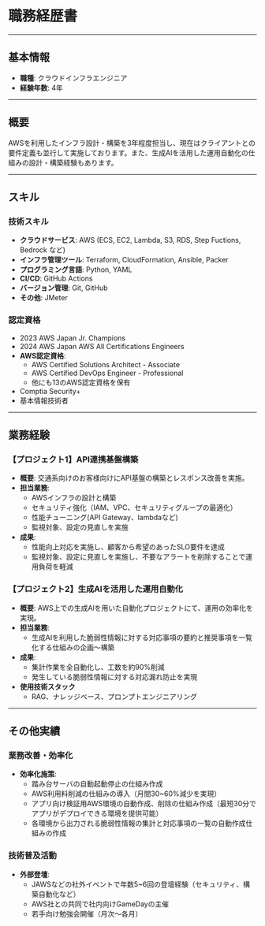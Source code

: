 # 職務経歴書

---

## 基本情報

- **職種**: クラウドインフラエンジニア
- **経験年数**: 4年

---

## 概要

AWSを利用したインフラ設計・構築を3年程度担当し、現在はクライアントとの要件定義も並行して実施しております。また、生成AIを活用した運用自動化の仕組みの設計・構築経験もあります。

---

## スキル

### 技術スキル

- **クラウドサービス**: AWS (ECS, EC2, Lambda, S3, RDS, Step Fuctions, Bedrock など)
- **インフラ管理ツール**: Terraform, CloudFormation, Ansible, Packer
- **プログラミング言語**: Python, YAML
- **CI/CD**: GitHub Actions
- **バージョン管理**: Git, GitHub
- **その他**: JMeter

### 認定資格

- 2023 AWS Japan Jr. Champions
- 2024 AWS Japan AWS All Certifications Engineers
- **AWS認定資格**:
  - AWS Certified Solutions Architect - Associate
  - AWS Certified DevOps Engineer - Professional
  - 他にも13のAWS認定資格を保有
- Comptia Security+
- 基本情報技術者

---

## 業務経験

### 【プロジェクト1】API連携基盤構築

- **概要**: 交通系向けのお客様向けにAPI基盤の構築とレスポンス改善を実施。
- **担当業務**:
  - AWSインフラの設計と構築
  - セキュリティ強化（IAM、VPC、セキュリティグループの最適化）
  - 性能チューニング(API Gateway、lambdaなど)
  - 監視対象、設定の見直しを実施
- **成果**: 
  - 性能向上対応を実施し、顧客から希望のあったSLO要件を達成
  - 監視対象、設定に見直しを実施し、不要なアラートを削除することで運用負荷を軽減

### 【プロジェクト2】生成AIを活用した運用自動化

- **概要**: AWS上での生成AIを用いた自動化プロジェクトにて、運用の効率化を実現。
- **担当業務**:
  - 生成AIを利用した脆弱性情報に対する対応事項の要約と推奨事項を一覧化する仕組みの企画〜構築
- **成果**: 
  - 集計作業を全自動化し、工数を約90%削減
  - 発生している脆弱性情報に対する対応漏れ防止を実現
- **使用技術スタック**
  - RAG、ナレッジベース、プロンプトエンジニアリング

---

## その他実績

### 業務改善・効率化

- **効率化施策**:
  - 踏み台サーバの自動起動停止の仕組み作成
  - AWS利用料削減の仕組みの導入（月間30~60%減少を実現）
  - アプリ向け検証用AWS環境の自動作成、削除の仕組み作成（最短30分でアプリがデプロイできる環境を提供可能）
  - 各環境から出力される脆弱性情報の集計と対応事項の一覧の自動作成仕組みの作成

### 技術普及活動

- **外部登壇**:
  - JAWSなどの社外イベントで年数5~6回の登壇経験（セキュリティ、構築自動化など）
  - AWS社との共同で社内向けGameDayの主催
  - 若手向け勉強会開催（月次〜各月）

